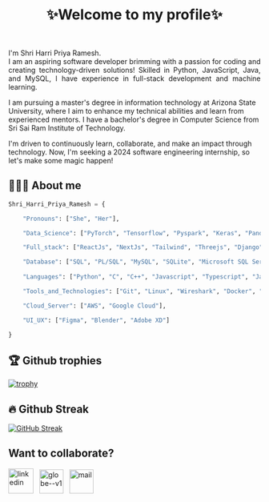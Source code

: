 <b> <h1 align='center'>✨Welcome to my profile✨</h1></b> <br>

<p align='justify'>
I'm Shri Harri Priya Ramesh. <br/>
I am an aspiring software developer brimming with a passion for coding and creating technology-driven solutions! Skilled in Python, JavaScript, Java, and MySQL, I have experience in full-stack development and machine learning. <br/>
 
I am pursuing a master's degree in information technology at Arizona State University, where I aim to enhance my technical abilities and learn from experienced mentors. I have a bachelor's degree in Computer Science from Sri Sai Ram Institute of Technology. <br/>

I'm driven to continuously learn, collaborate, and make an impact through technology. Now, I'm seeking a 2024 software engineering internship, so let's make some magic happen!

 </p>

<b> <h2> 👩🏻‍💻 About me </h2>  </b> 

```python
Shri_Harri_Priya_Ramesh = {

    "Pronouns": ["She", "Her"],

    "Data_Science": ["PyTorch", "Tensorflow", "Pyspark", "Keras", "Pandas", "NumPy", "YOLO", "Bokeh", "OpenCV"],

    "Full_stack": ["ReactJs", "NextJs", "Tailwind", "Threejs", "Django", "Flask", "HTML", "CSS"],

    "Database": ["SQL", "PL/SQL", "MySQL", "SQLite", "Microsoft SQL Server", "Oracle", "MongoDB"],
    
    "Languages": ["Python", "C", "C++", "Javascript", "Typescript", "Java", "Scala"],

    "Tools_and_Technologies": ["Git", "Linux", "Wireshark", "Docker", "Tableau", "Apache Spark"],

    "Cloud_Server": ["AWS", "Google Cloud"],

    "UI_UX": ["Figma", "Blender", "Adobe XD"]

}
```
<b> <h2> 🏆 Github trophies</h2>  </b> 
[![trophy](https://github-profile-trophy.vercel.app/?username=rshriharripriya&rank=-C,-?&margin-w=15&margin-h=15
)](https://github.com/ryo-ma/github-profile-trophy)

<b> <h2>  🔥 Github Streak </h2>  </b> 
[![GitHub Streak](https://streak-stats.demolab.com/?user=rshriharripriya)](https://git.io/streak-stats)

<b> <h2 >Want to collaborate?</h2>  </b> 

  <a href="https://www.linkedin.com/in/rshriharripriya/"><img width="50" height="50" src="https://img.icons8.com/fluency/48/linkedin.png" alt="linkedin"/></a>&nbsp;&nbsp;
<a href="https://rshriharripriya.vercel.app/"><img width="48" height="48" src="https://img.icons8.com/ios/50/globe--v1.png" alt="globe--v1"/></a>&nbsp;&nbsp;
<a href="mailto:rshriharripriya@outlook.com"><img width="48" height="48" src="https://img.icons8.com/ios/50/mail.png" alt="mail"/></a>&nbsp;&nbsp;




